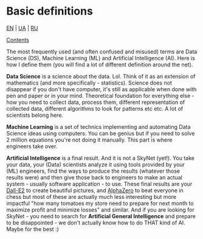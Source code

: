 # Basic definitions

[EN](definitions.md) | [UA](definitions_ua.md) | [RU](definitions_ru.md)

[Contents](README.md)

The most frequently used (and often confused and misused) terms are Data Science (DS), Machine Learning (ML) and 
Artificial Intelligence (AI). Here is how I define them (you will find a lot of different definition around the net).

**Data Science** is a science about the data. Lol. Think of it as an extension of mathematics (and more specifically - 
statistics). Science does not disappear if you don't have computer, it's still as applicable when done with pen and 
paper or in your mind. Theoretical foundation for everything else - how you need to collect data, process them,
different representation of collected data, different algorithms to look for patterns etc etc. 
A lot of scientists belong here.

**Machine Learning** is a set of technics implementing and automating Data Science ideas using computers.
You can be genius but if you need to solve 2 million equations you're not doing it manually.
This part is where engineers take over.

**Artificial Intelligence** is a final result. And it is not a SkyNet (yet!). You take your data, your (Data) scientists
analyze it using tools provided by your (ML) engineers, find the ways to produce the results (whatever those results
were) and then give those back to engineers to make an actual system - usually software application - to use.
These final results are your [Dall-E2](https://openai.com/dall-e-2/) to create beautiful pictures, and 
[AlphaZero](https://www.deepmind.com/blog/alphazero-shedding-new-light-on-chess-shogi-and-go) to beat everyone in chess 
but most of these are actually much less interesting but more impactful "how many tomatoes my store need to prepare
for next month to maximize profit and minimize losses" and similar. And if you are looking for SkyNet - you need
to search for **Artificial General Intelligence** and prepare to be disappointed - we don't actually know how to
do THAT kind of AI. Maybe for the best :)